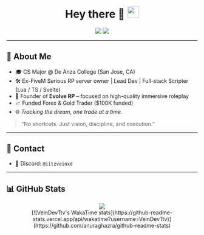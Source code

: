 <h1 align="center">
  Hey there 👋
  <img src="https://media.giphy.com/media/hvRJCLFzcasrR4ia7z/giphy.gif" width="30px"/>
</h1>

<div align="center">
  <img src="https://img.shields.io/badge/Founder-Evolve-blueviolet?style=flat-square"/>
  <img src="https://img.shields.io/badge/Focus-Trading_&_Dev-success?style=flat-square"/>
</div>

---

## 🧠 About Me

- 🎓 CS Major @ De Anza College (San Jose, CA)
- 🛠️ Ex-FiveM Serious RP server owner | Lead Dev | Full-stack Scripter (Lua / TS / Svelte)
- 🧱 Founder of **Evolve RP** – focused on high-quality immersive roleplay
- 📈 Funded Forex & Gold Trader ($100K funded)
- 🌐 *Tracking the dream, one trade at a time.*

> “No shortcuts. Just vision, discipline, and execution.”

---

## 💬 Contact

- 💬 Discord: `@iitzveinxd`

---

## 📊 GitHub Stats

<div align="center">
  <a href="https://git.io/streak-stats">
    <img src="https://github-readme-streak-stats.herokuapp.com?user=VeinDevTtv&theme=onedark&date_format=M%20j%5B%2C%20Y%5D"/>
  </a>
  <br/>
 [![VeinDevTtv's WakaTime stats](https://github-readme-stats.vercel.app/api/wakatime?username=VeinDevTtv)](https://github.com/anuraghazra/github-readme-stats)
